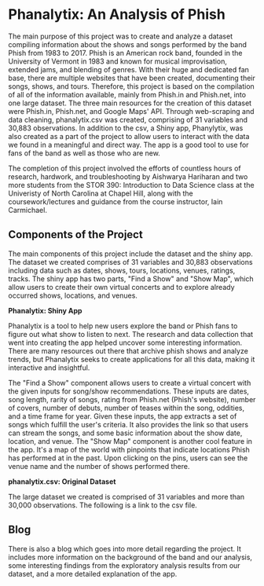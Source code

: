 
# Phanalytix: An Analysis of Phish

The main purpose of this project was to create and analyze a dataset compiling information about the shows and songs performed by the band Phish from 1983 to 2017.  Phish is an American rock band, founded in the University of Vermont in 1983 and known for musical improvisation, extended jams, and blending of genres.  With their huge and dedicated fan base, there are multiple websites that have been created, documenting their songs, shows, and tours.  Therefore, this project is based on the compilation of all of the information available, mainly from Phish.in and Phish.net, into one large dataset.  The three main resources for the creation of this dataset were Phish.in, Phish.net, and Google Maps' API.  Through web-scraping and data cleaning, phanalytix.csv was created, comprising of 31 variables and 30,883 observations.  In addition to the csv, a Shiny app, Phanylytix, was also created as a part of the project to allow users to interact with the data we found in a meaningful and direct way.  The app is a good tool to use for fans of the band as well as those who are new.  

The completion of this project involved the efforts of countless hours of research, hardwork, and troubleshooting by Aishwarya Hariharan and two more students from the STOR 390: Introduction to Data Science class at the Univeristy of North Carolina at Chapel Hill, along with the coursework/lectures and guidance from the course instructor, Iain Carmichael.

## Components of the Project

The main components of this project include the dataset and the shiny app.  The dataset we created comprises of 31 variables and 30,883 observations including data such as dates, shows, tours, locations, venues, ratings, tracks.  The shiny app has two parts, "Find a Show" and "Show Map", which allow users to create their own virtual concerts and to explore already occurred shows, locations, and venues.  


**Phanalytix: Shiny App**

Phanalytix is a tool to help new users explore the band or Phish fans to figure out what show to listen to next. The research and data collection that went into creating the app helped uncover some interesting information. There are many resources out there that archive phish shows and analyze trends, but Phanalytix seeks to create applications for all this data, making it interactive and insightful.

The "Find a Show" component allows users to create a virtual concert with the given inputs for song/show recommendations.  These inputs are dates, song length, rarity of songs, rating from Phish.net (Phish's website), number of covers, number of debuts, number of teases within the song, oddities, and a time frame for year.  Given these inputs, the app extracts a set of songs which fulfill the user's criteria. It also provides the link so that users can stream the songs, and some basic information about the show date, location, and venue. The "Show Map" component is another cool feature in the app. It's a map of the world with pinpoints that indicate locations Phish has performed at in the past. Upon clicking on the pins, users can see the venue name and the number of shows performed there. 


**phanalytix.csv: Original Dataset**

The large dataset we created is comprised of 31 variables and more than 30,000 observations.  The following is a link to the csv file.  

## Blog

There is also a blog which goes into more detail regarding the project.  It includes more information on the background of the band and our analysis, some interesting findings from the exploratory analysis results from our dataset, and a more detailed explanation of the app.  

